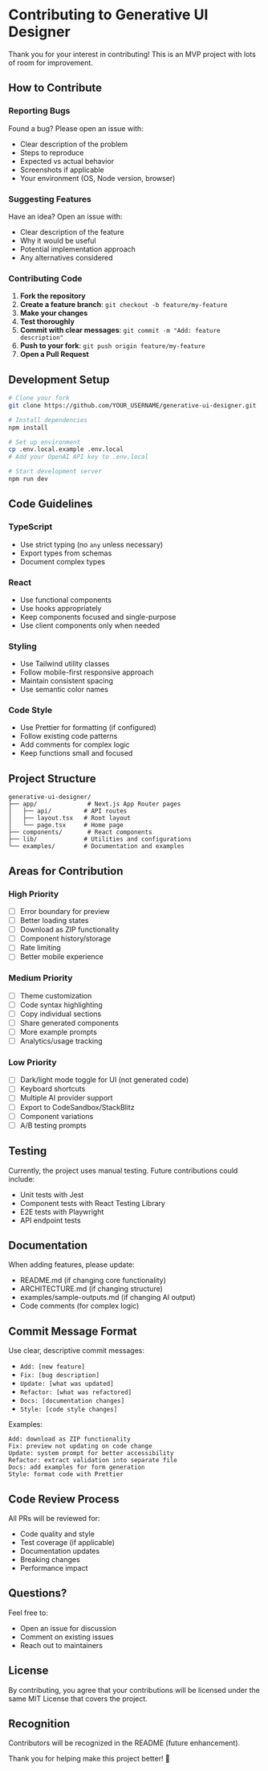 # Contributing to Generative UI Designer

Thank you for your interest in contributing! This is an MVP project with lots of room for improvement.

## How to Contribute

### Reporting Bugs

Found a bug? Please open an issue with:
- Clear description of the problem
- Steps to reproduce
- Expected vs actual behavior
- Screenshots if applicable
- Your environment (OS, Node version, browser)

### Suggesting Features

Have an idea? Open an issue with:
- Clear description of the feature
- Why it would be useful
- Potential implementation approach
- Any alternatives considered

### Contributing Code

1. **Fork the repository**
2. **Create a feature branch**: `git checkout -b feature/my-feature`
3. **Make your changes**
4. **Test thoroughly**
5. **Commit with clear messages**: `git commit -m "Add: feature description"`
6. **Push to your fork**: `git push origin feature/my-feature`
7. **Open a Pull Request**

## Development Setup

```bash
# Clone your fork
git clone https://github.com/YOUR_USERNAME/generative-ui-designer.git

# Install dependencies
npm install

# Set up environment
cp .env.local.example .env.local
# Add your OpenAI API key to .env.local

# Start development server
npm run dev
```

## Code Guidelines

### TypeScript
- Use strict typing (no `any` unless necessary)
- Export types from schemas
- Document complex types

### React
- Use functional components
- Use hooks appropriately
- Keep components focused and single-purpose
- Use client components only when needed

### Styling
- Use Tailwind utility classes
- Follow mobile-first responsive approach
- Maintain consistent spacing
- Use semantic color names

### Code Style
- Use Prettier for formatting (if configured)
- Follow existing code patterns
- Add comments for complex logic
- Keep functions small and focused

## Project Structure

```
generative-ui-designer/
├── app/              # Next.js App Router pages
│   ├── api/         # API routes
│   ├── layout.tsx   # Root layout
│   └── page.tsx     # Home page
├── components/       # React components
├── lib/             # Utilities and configurations
└── examples/        # Documentation and examples
```

## Areas for Contribution

### High Priority
- [ ] Error boundary for preview
- [ ] Better loading states
- [ ] Download as ZIP functionality
- [ ] Component history/storage
- [ ] Rate limiting
- [ ] Better mobile experience

### Medium Priority
- [ ] Theme customization
- [ ] Code syntax highlighting
- [ ] Copy individual sections
- [ ] Share generated components
- [ ] More example prompts
- [ ] Analytics/usage tracking

### Low Priority
- [ ] Dark/light mode toggle for UI (not generated code)
- [ ] Keyboard shortcuts
- [ ] Multiple AI provider support
- [ ] Export to CodeSandbox/StackBlitz
- [ ] Component variations
- [ ] A/B testing prompts

## Testing

Currently, the project uses manual testing. Future contributions could include:

- Unit tests with Jest
- Component tests with React Testing Library
- E2E tests with Playwright
- API endpoint tests

## Documentation

When adding features, please update:
- README.md (if changing core functionality)
- ARCHITECTURE.md (if changing structure)
- examples/sample-outputs.md (if changing AI output)
- Code comments (for complex logic)

## Commit Message Format

Use clear, descriptive commit messages:

- `Add: [new feature]`
- `Fix: [bug description]`
- `Update: [what was updated]`
- `Refactor: [what was refactored]`
- `Docs: [documentation changes]`
- `Style: [code style changes]`

Examples:
```
Add: download as ZIP functionality
Fix: preview not updating on code change
Update: system prompt for better accessibility
Refactor: extract validation into separate file
Docs: add examples for form generation
Style: format code with Prettier
```

## Code Review Process

All PRs will be reviewed for:
- Code quality and style
- Test coverage (if applicable)
- Documentation updates
- Breaking changes
- Performance impact

## Questions?

Feel free to:
- Open an issue for discussion
- Comment on existing issues
- Reach out to maintainers

## License

By contributing, you agree that your contributions will be licensed under the same MIT License that covers the project.

## Recognition

Contributors will be recognized in the README (future enhancement).

Thank you for helping make this project better! 🚀




